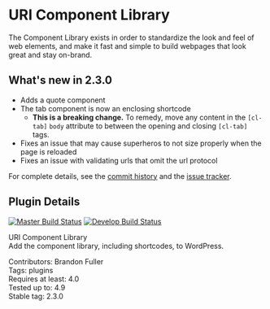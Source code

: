 # URI Component Library

The Component Library exists in order to standardize the look and feel of web elements, and make it fast and simple to build webpages that look great and stay on-brand.

## What's new in 2.3.0

* Adds a quote component
* The tab component is now an enclosing shortcode
  - **This is a breaking change.**  To remedy, move any content in the `[cl-tab]` `body` attribute to between the opening and closing `[cl-tab]` tags.
* Fixes an issue that may cause superheros to not size properly when the page is reloaded
* Fixes an issue with validating urls that omit the url protocol

For complete details, see the [commit history](https://github.com/uriweb/uri-component-library/pull/70/commits) and the [issue tracker](https://github.com/uriweb/uri-component-library/issues). 

## Plugin Details

[![Master Build Status](https://travis-ci.org/uriweb/uri-component-library.svg?branch=master "Master build status")](https://travis-ci.org/uriweb/uri-component-library)
[![Develop Build Status](https://travis-ci.org/uriweb/uri-component-library.svg?branch=develop "Develop build status")](https://travis-ci.org/uriweb/uri-component-library)

URI Component Library  
Add the component library, including shortcodes, to WordPress.  

Contributors: Brandon Fuller  
Tags: plugins  
Requires at least: 4.0  
Tested up to: 4.9  
Stable tag: 2.3.0  